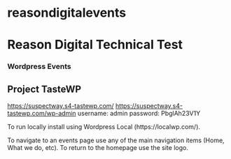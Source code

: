 # reasondigitalevents

<h1>Reason Digital Technical Test</h1>
<h3>Wordpress Events</h3>

## Project TasteWP
https://suspectway.s4-tastewp.com/
https://suspectway.s4-tastewp.com/wp-admin
username: admin
password: PbglAh23V1Y

<p>To run locally install using Wordpress Local (https://localwp.com/).</p>
<p>To navigate to an events page use any of the main navigation items (Home, What we do, etc). To return to the homepage use the site logo.</p>


